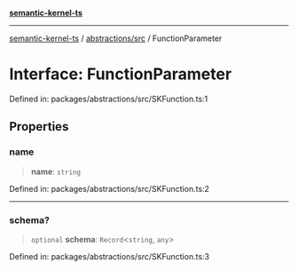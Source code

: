 [**semantic-kernel-ts**](../../../README.md)

***

[semantic-kernel-ts](../../../modules.md) / [abstractions/src](../README.md) / FunctionParameter

# Interface: FunctionParameter

Defined in: packages/abstractions/src/SKFunction.ts:1

## Properties

### name

> **name**: `string`

Defined in: packages/abstractions/src/SKFunction.ts:2

***

### schema?

> `optional` **schema**: `Record`\<`string`, `any`\>

Defined in: packages/abstractions/src/SKFunction.ts:3
